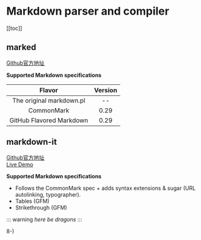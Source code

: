 # Markdown parser and compiler

[[toc]]

## marked

[Github官方地址](https://github.com/markedjs/marked)

**Supported Markdown specifications**

Flavor  |  Version 
:------------: | :-------------:|
The original markdown.pl  |  --	 |
CommonMark | 0.29|
GitHub Flavored Markdown | 0.29 |


## markdown-it

[Github官方地址](https://github.com/markdown-it/markdown-it)  
[Live Demo](https://markdown-it.github.io/)

**Supported Markdown specifications**

- Follows the CommonMark spec + adds syntax extensions & sugar (URL autolinking, typographer).
- Tables (GFM)
- Strikethrough (GFM)

::: warning
*here be dragons*
:::

8-)